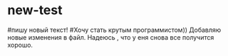 # new-test
#пишу новый текст!
#Хочу стать крутым программистом))
Добавляю новые изменения в файл.
Надеюсь , что у еня снова все получится хорошо.
